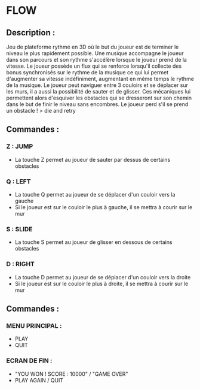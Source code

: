 # FLOW

## Description :

Jeu de plateforme rythmé en 3D où le but du joueur est de terminer le niveau le plus rapidement possible.
Une musique accompagne le joueur dans son parcours et son rythme s'accélère lorsque le joueur prend de la vitesse.
Le joueur possède un flux qui se renforce lorsqu'il collecte des bonus synchronisés sur le rythme de la musique ce qui lui permet d'augmenter sa vitesse indéfiniment, augmentant en même temps le rythme de la musique.
Le joueur peut naviguer entre 3 couloirs et se déplacer sur les murs, il a aussi la possibilité de sauter et de glisser.
Ces mécaniques lui permettent alors d'esquiver les obstacles qui se dresseront sur son chemin dans le but de finir le niveau sans encombres.
Le joueur perd s'il se prend un obstacle ! > die and retry

## Commandes :
### Z : JUMP
- La touche Z permet au joueur de sauter par dessus de certains obstacles

### Q : LEFT
- La touche Q permet au joueur de se déplacer d'un couloir vers la gauche
- Si le joueur est sur le couloir le plus à gauche, il se mettra à courir sur le mur

### S : SLIDE
- La touche S permet au joueur de glisser en dessous de certains obstacles

### D : RIGHT
- La touche D permet au joueur de se déplacer d'un couloir vers la droite
- Si le joueur est sur le couloir le plus à droite, il se mettra à courir sur le mur

## Commandes :
### MENU PRINCIPAL :
- PLAY
- QUIT

### ECRAN DE FIN :
- "YOU WON ! SCORE : 10000" / "GAME OVER"
- PLAY AGAIN / QUIT
